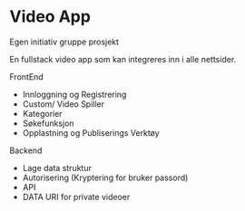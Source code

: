# Video App
Egen initiativ gruppe prosjekt

En fullstack video app som kan integreres inn i alle nettsider.

FrontEnd
- Innloggning og Registrering
- Custom/ Video Spiller
- Kategorier
- Søkefunksjon
- Opplastning og Publiserings Verktøy

Backend
- Lage data struktur
- Autorisering (Kryptering for bruker passord)
- API
- DATA URI for private videoer

